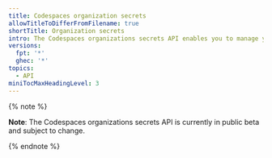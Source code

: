 ```yaml
---
title: Codespaces organization secrets
allowTitleToDifferFromFilename: true
shortTitle: Organization secrets
intro: The Codespaces organizations secrets API enables you to manage your organization-level Codespaces secrets using the REST API.
versions:
  fpt: '*'
  ghec: '*'
topics:
  - API
miniTocMaxHeadingLevel: 3
---
```

{% note %}

**Note**: The Codespaces organizations secrets API is currently in public beta and subject to change.

{% endnote %}
